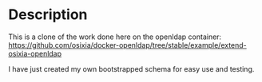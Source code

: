 # Description
This is a clone of the work done here on the openldap container: https://github.com/osixia/docker-openldap/tree/stable/example/extend-osixia-openldap



I have just created my own bootstrapped schema for easy use and testing.

